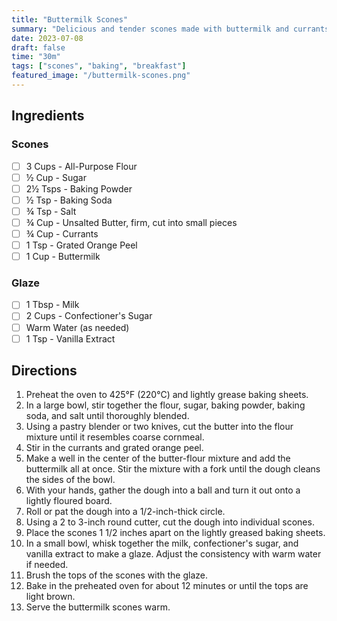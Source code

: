 ```yaml
---
title: "Buttermilk Scones"
summary: "Delicious and tender scones made with buttermilk and currants"
date: 2023-07-08
draft: false
time: "30m"
tags: ["scones", "baking", "breakfast"]
featured_image: "/buttermilk-scones.png"
---
```


## Ingredients

### Scones

- [ ] 3 Cups - All-Purpose Flour
- [ ] ½ Cup - Sugar
- [ ] 2½ Tsps - Baking Powder
- [ ] ½ Tsp - Baking Soda
- [ ] ¾ Tsp - Salt
- [ ] ¾ Cup - Unsalted Butter, firm, cut into small pieces
- [ ] ¾ Cup - Currants
- [ ] 1 Tsp - Grated Orange Peel
- [ ] 1 Cup - Buttermilk

### Glaze

- [ ] 1 Tbsp - Milk
- [ ] 2 Cups - Confectioner's Sugar
- [ ] Warm Water (as needed)
- [ ] 1 Tsp - Vanilla Extract

## Directions

1. Preheat the oven to 425°F (220°C) and lightly grease baking sheets.
2. In a large bowl, stir together the flour, sugar, baking powder, baking soda, and salt until thoroughly blended.
3. Using a pastry blender or two knives, cut the butter into the flour mixture until it resembles coarse cornmeal.
4. Stir in the currants and grated orange peel.
5. Make a well in the center of the butter-flour mixture and add the buttermilk all at once. Stir the mixture with a fork until the dough cleans the sides of the bowl.
6. With your hands, gather the dough into a ball and turn it out onto a lightly floured board.
7. Roll or pat the dough into a 1/2-inch-thick circle.
8. Using a 2 to 3-inch round cutter, cut the dough into individual scones.
9. Place the scones 1 1/2 inches apart on the lightly greased baking sheets.
10. In a small bowl, whisk together the milk, confectioner's sugar, and vanilla extract to make a glaze. Adjust the consistency with warm water if needed.
11. Brush the tops of the scones with the glaze.
12. Bake in the preheated oven for about 12 minutes or until the tops are light brown.
13. Serve the buttermilk scones warm.
